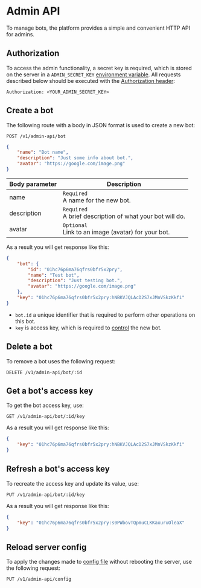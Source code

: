# Admin API

To manage bots, the platform provides a simple and convenient HTTP API for admins.

## Authorization

To access the admin functionality, a secret key is required, which is stored on the server in a `ADMIN_SECRET_KEY` [environment variable](../configuration.md#environment-variables). All requests described below should be executed with the [Authorization header](https://developer.mozilla.org/en-US/docs/Web/HTTP/Headers/Authorization):

```nginx
Authorization: <YOUR_ADMIN_SECRET_KEY>
```

## Create a bot

The following route with a body in JSON format is used to create a new bot:

```nginx
POST /v1/admin-api/bot
```

```json
{
    "name": "Bot name",
    "description": "Just some info about bot.",
    "avatar": "https://google.com/image.png"
}
```

| Body parameter | Description                                                   |
| -------------- | ------------------------------------------------------------- |
| name           | `Required` <br> A name for the new bot.                       |
| description    | `Required` <br> A brief description of what your bot will do. |
| avatar         | `Optional` <br> Link to an image (avatar) for your bot.       |

As a result you will get response like this:

```json
{
    "bot": {
        "id": "01hc76p6ma76qfrs0bfr5x2pry",
        "name": "Test bot",
        "description": "Just testing bot.",
        "avatar": "https://google.com/image.png"
    },
    "key": "01hc76p6ma76qfrs0bfr5x2pry:hNBKVJQLAcD2S7xJMnVSkzKkfi"
}
```

-   `bot.id` a unique identifier that is required to perform other operations on this bot.
-   `key` is access key, which is required to [control](./bot.md#authorization) the new bot.

## Delete a bot

To remove a bot uses the following request:

```nginx
DELETE /v1/admin-api/bot/:id
```

## Get a bot's access key

To get the bot access key, use:

```nginx
GET /v1/admin-api/bot/:id/key
```

As a result you will get response like this:

```json
{
    "key": "01hc76p6ma76qfrs0bfr5x2pry:hNBKVJQLAcD2S7xJMnVSkzKkfi"
}
```

## Refresh a bot's access key

To recreate the access key and update its value, use:

```nginx
PUT /v1/admin-api/bot/:id/key
```

As a result you will get response like this:

```json
{
    "key": "01hc76p6ma76qfrs0bfr5x2pry:s0PWbovTQpmuCLKKaxuruOleaX"
}
```

## Reload server config

To apply the changes made to [config file](../configuration.md#config-file) without rebooting the server, use the following request:

```nginx
PUT /v1/admin-api/config
```
